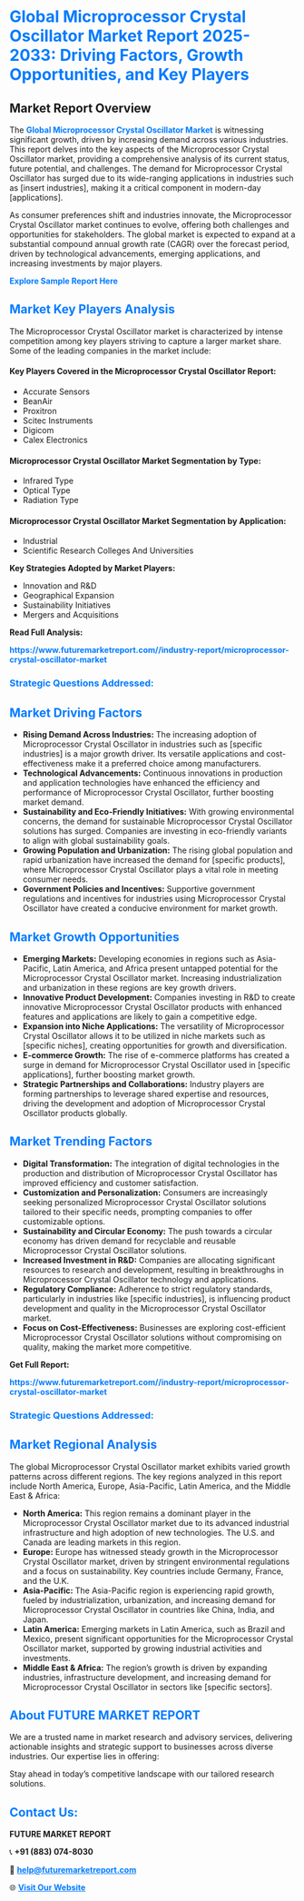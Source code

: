 <h1 style="color: #007BFF;">Global Microprocessor Crystal Oscillator Market Report 2025-2033: Driving Factors, Growth Opportunities, and Key Players</h1>

<section id="overview">
<h2>Market Report Overview</h2>
<p>The <a href="https://www.futuremarketreport.com//industry-report/microprocessor-crystal-oscillator-market" style="color: #007BFF; text-decoration: none;"><strong>Global Microprocessor Crystal Oscillator Market</strong></a> is witnessing significant growth, driven by increasing demand across various industries. This report delves into the key aspects of the Microprocessor Crystal Oscillator market, providing a comprehensive analysis of its current status, future potential, and challenges. The demand for Microprocessor Crystal Oscillator has surged due to its wide-ranging applications in industries such as [insert industries], making it a critical component in modern-day [applications].</p>
<p>As consumer preferences shift and industries innovate, the Microprocessor Crystal Oscillator market continues to evolve, offering both challenges and opportunities for stakeholders. The global market is expected to expand at a substantial compound annual growth rate (CAGR) over the forecast period, driven by technological advancements, emerging applications, and increasing investments by major players.</p>
</section>

<section id="overview">
<p><a href="https://www.futuremarketreport.com//request-sample/reportId=76861" style="color: #007BFF; text-decoration: none;"><strong>Explore Sample Report Here</strong></a></p>
</section>

<section id="key-players">
<h2 style="color: #007BFF;">Market Key Players Analysis</h2>
<p>The Microprocessor Crystal Oscillator market is characterized by intense competition among key players striving to capture a larger market share. Some of the leading companies in the market include:</p>
<h4>Key Players Covered in the Microprocessor Crystal Oscillator Report:</h4>
<ul><li>Accurate Sensors</li><li>BeanAir</li><li>Proxitron</li><li>Scitec Instruments</li><li>Digicom</li><li>Calex Electronics</li></ul>
<h4>Microprocessor Crystal Oscillator Market Segmentation by Type:</h4>
<ul><li>Infrared Type</li><li>Optical Type</li><li>Radiation Type</li></ul>

<h4>Microprocessor Crystal Oscillator Market Segmentation by Application:</h4>
<ul><li>Industrial</li><li>Scientific Research Colleges And Universities</li></ul>
<p><strong>Key Strategies Adopted by Market Players:</strong></p>
<ul>
<li>Innovation and R&D</li>
<li>Geographical Expansion</li>
<li>Sustainability Initiatives</li>
<li>Mergers and Acquisitions</li>
</ul>
</section>

<section>
<p><strong>Read Full Analysis: </strong></p><a href="https://www.futuremarketreport.com//industry-report/microprocessor-crystal-oscillator-market" style="color: #007BFF; text-decoration: none;"><strong>https://www.futuremarketreport.com//industry-report/microprocessor-crystal-oscillator-market</strong></a>
<h3 style="color: #007BFF;">Strategic Questions Addressed:</h3>
</section>

<section id="driving-factors">
<h2 style="color: #007BFF;">Market Driving Factors</h2>
<ul>
<li><strong>Rising Demand Across Industries:</strong> The increasing adoption of Microprocessor Crystal Oscillator in industries such as [specific industries] is a major growth driver. Its versatile applications and cost-effectiveness make it a preferred choice among manufacturers.</li>
<li><strong>Technological Advancements:</strong> Continuous innovations in production and application technologies have enhanced the efficiency and performance of Microprocessor Crystal Oscillator, further boosting market demand.</li>
<li><strong>Sustainability and Eco-Friendly Initiatives:</strong> With growing environmental concerns, the demand for sustainable Microprocessor Crystal Oscillator solutions has surged. Companies are investing in eco-friendly variants to align with global sustainability goals.</li>
<li><strong>Growing Population and Urbanization:</strong> The rising global population and rapid urbanization have increased the demand for [specific products], where Microprocessor Crystal Oscillator plays a vital role in meeting consumer needs.</li>
<li><strong>Government Policies and Incentives:</strong> Supportive government regulations and incentives for industries using Microprocessor Crystal Oscillator have created a conducive environment for market growth.</li>
</ul>
</section>

<section id="growth-opportunities">
<h2 style="color: #007BFF;">Market Growth Opportunities</h2>
<ul>
<li><strong>Emerging Markets:</strong> Developing economies in regions such as Asia-Pacific, Latin America, and Africa present untapped potential for the Microprocessor Crystal Oscillator market. Increasing industrialization and urbanization in these regions are key growth drivers.</li>
<li><strong>Innovative Product Development:</strong> Companies investing in R&D to create innovative Microprocessor Crystal Oscillator products with enhanced features and applications are likely to gain a competitive edge.</li>
<li><strong>Expansion into Niche Applications:</strong> The versatility of Microprocessor Crystal Oscillator allows it to be utilized in niche markets such as [specific niches], creating opportunities for growth and diversification.</li>
<li><strong>E-commerce Growth:</strong> The rise of e-commerce platforms has created a surge in demand for Microprocessor Crystal Oscillator used in [specific applications], further boosting market growth.</li>
<li><strong>Strategic Partnerships and Collaborations:</strong> Industry players are forming partnerships to leverage shared expertise and resources, driving the development and adoption of Microprocessor Crystal Oscillator products globally.</li>
</ul>
</section>

<section id="trending-factors">
<h2 style="color: #007BFF;">Market Trending Factors</h2>
<ul>
<li><strong>Digital Transformation:</strong> The integration of digital technologies in the production and distribution of Microprocessor Crystal Oscillator has improved efficiency and customer satisfaction.</li>
<li><strong>Customization and Personalization:</strong> Consumers are increasingly seeking personalized Microprocessor Crystal Oscillator solutions tailored to their specific needs, prompting companies to offer customizable options.</li>
<li><strong>Sustainability and Circular Economy:</strong> The push towards a circular economy has driven demand for recyclable and reusable Microprocessor Crystal Oscillator solutions.</li>
<li><strong>Increased Investment in R&D:</strong> Companies are allocating significant resources to research and development, resulting in breakthroughs in Microprocessor Crystal Oscillator technology and applications.</li>
<li><strong>Regulatory Compliance:</strong> Adherence to strict regulatory standards, particularly in industries like [specific industries], is influencing product development and quality in the Microprocessor Crystal Oscillator market.</li>
<li><strong>Focus on Cost-Effectiveness:</strong> Businesses are exploring cost-efficient Microprocessor Crystal Oscillator solutions without compromising on quality, making the market more competitive.</li>
</ul>
</section>

<section>
<p><strong>Get Full Report: </strong></p><a href="https://www.futuremarketreport.com//industry-report/microprocessor-crystal-oscillator-market" style="color: #007BFF; text-decoration: none;"><strong>https://www.futuremarketreport.com//industry-report/microprocessor-crystal-oscillator-market</strong></a>
<h3 style="color: #007BFF;">Strategic Questions Addressed:</h3>
</section>


<section id="regional-analysis">
<h2 style="color: #007BFF;">Market Regional Analysis</h2>
<p>The global Microprocessor Crystal Oscillator market exhibits varied growth patterns across different regions. The key regions analyzed in this report include North America, Europe, Asia-Pacific, Latin America, and the Middle East & Africa:</p>
<ul>
<li><strong>North America:</strong> This region remains a dominant player in the Microprocessor Crystal Oscillator market due to its advanced industrial infrastructure and high adoption of new technologies. The U.S. and Canada are leading markets in this region.</li>
<li><strong>Europe:</strong> Europe has witnessed steady growth in the Microprocessor Crystal Oscillator market, driven by stringent environmental regulations and a focus on sustainability. Key countries include Germany, France, and the U.K.</li>
<li><strong>Asia-Pacific:</strong> The Asia-Pacific region is experiencing rapid growth, fueled by industrialization, urbanization, and increasing demand for Microprocessor Crystal Oscillator in countries like China, India, and Japan.</li>
<li><strong>Latin America:</strong> Emerging markets in Latin America, such as Brazil and Mexico, present significant opportunities for the Microprocessor Crystal Oscillator market, supported by growing industrial activities and investments.</li>
<li><strong>Middle East & Africa:</strong> The region’s growth is driven by expanding industries, infrastructure development, and increasing demand for Microprocessor Crystal Oscillator in sectors like [specific sectors].</li>
</ul>
</section>

<footer>
<h2 style="color: #007BFF;">About FUTURE MARKET REPORT</h2>
<p>We are a trusted name in market research and advisory services, delivering actionable insights and strategic support to businesses across diverse industries. Our expertise lies in offering:</p>

<p>Stay ahead in today’s competitive landscape with our tailored research solutions.</p>

<h2 style="color: #007BFF;">Contact Us:</h2>
<p><strong>FUTURE MARKET REPORT</strong></p>
<p>📞 <strong>+91 (883) 074-8030</strong></p>
<p>📧 <strong><a href="mailto:help@futuremarketreport.com" style="color: #007BFF;">help@futuremarketreport.com</a></strong></p>
<p>🌐 <strong><a href="https://www.futuremarketreport.com/" style="color: #007BFF;">Visit Our Website</a></strong></p>
</footer>